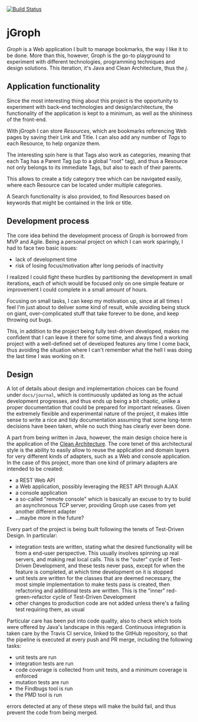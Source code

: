 [![Build Status](https://travis-ci.org/michelezamuner/jgroph.svg?branch=master)](https://travis-ci.org/michelezamuner/jgroph)

# jGroph

*Groph* is a Web application I built to manage bookmarks, the way I like it to be done. More than this, however, Groph
is the go-to playground to experiment with different technologies, programming techniques and design solutions. This
iteration, it's Java and Clean Architecture, thus the *j*.

## Application functionality

Since the most interesting thing about this project is the opportunity to experiment with back-end technologies and
design/architecture, the functionality of the application is kept to a minimum, as well as the shininess of the
front-end.

With jGroph I can store *Resources*, which are bookmarks referencing Web pages by saving their Link and Title. I can
also add any number of *Tags* to each Resource, to help organize them.

The interesting spin here is that Tags also work as categories, meaning that each Tag has a Parent Tag (up to a global
"root" tag), and thus a Resource not only belongs to its immediate Tags, but also to each of their parents.

This allows to create a tidy category tree which can be navigated easily, where each Resource can be located under
multiple categories.

A Search functionality is also provided, to find Resources based on keywords that might be contained in the link or
title.


## Development process

The core idea behind the development process of Groph is borrowed from MVP and Agile. Being a personal project on which
I can work sparingly, I had to face two basic issues:
- lack of development time
- risk of losing focus/motivation after long periods of inactivity

I realized I could fight these hurdles by partitioning the development in small iterations, each of which would be
focused only on one simple feature or improvement I could complete in a small amount of hours.

Focusing on small tasks, I can keep my motivation up, since at all times I feel I'm just about to deliver some kind of
result, while avoiding being stuck on giant, over-complicated stuff that take forever to be done, and keep throwing out
bugs.

This, in addition to the project being fully test-driven developed, makes me confident that I can leave it there for
some time, and always find a working project with a well-defined set of developed features any time I come back, thus
avoiding the situation where I can't remember what the hell I was doing the last time I was working on it.


## Design

A lot of details about design and implementation choices can be found under `docs/journal`, which is continuously
updated as long as the actual development progresses, and thus ends up being a bit chaotic, unlike a proper
documentation that could be prepared for important releases. Given the extremely flexible and experimental nature of the
project, it makes little sense to write a nice and tidy documentation assuming that some long-term decisions have been
taken, while no such thing has clearly ever been done.

A part from being written in Java, however, the main design choice here is the application of the [Clean Architecture](https://8thlight.com/blog/uncle-bob/2012/08/13/the-clean-architecture.html).
The core tenet of this architectural style is the ability to easily allow to reuse the application and domain layers for
very different kinds of adapters, such as a Web and console application. In the case of this project, more than one kind
of primary adapters are intended to be created:
- a REST Web API
- a Web application, possibly leveraging the REST API through AJAX
- a console application
- a so-called "remote console" which is basically an excuse to try to build an asynchronous TCP server, providing Groph
use cases from yet another different adapter
- ...maybe more in the future?

Every part of the project is being built following the tenets of Test-Driven Design. In particular:
- integration tests are written, stating what the desired functionality will be from a end-user perspective. This
usually involves spinning up real servers, and making real local calls. This is the "outer" cycle of Test-Driven
Development, and these tests never pass, except for when the feature is completed, at which time development on it is
stopped
- unit tests are written for the classes that are deemed necessary, the most simple implementation to make tests pass is
created, then refactoring and additional tests are written. This is the "inner" red-green-refactor cycle of Test-Driven
Development
- other changes to production code are not added unless there's a failing test requiring them, as usual

Particular care has been put into code quality, also to check which tools were offered by Java's landscape in this
regard. Continuous integration is taken care by the Travis CI service, linked to the GitHub repository, so that the
pipeline is executed at every push and PR merge, including the following tasks:
- unit tests are run
- integration tests are run
- code coverage is collected from unit tests, and a minimum coverage is enforced
- mutation tests are run
- the Findbugs tool is run
- the PMD tool is run

errors detected at any of these steps will make the build fail, and thus prevent the code from being merged.